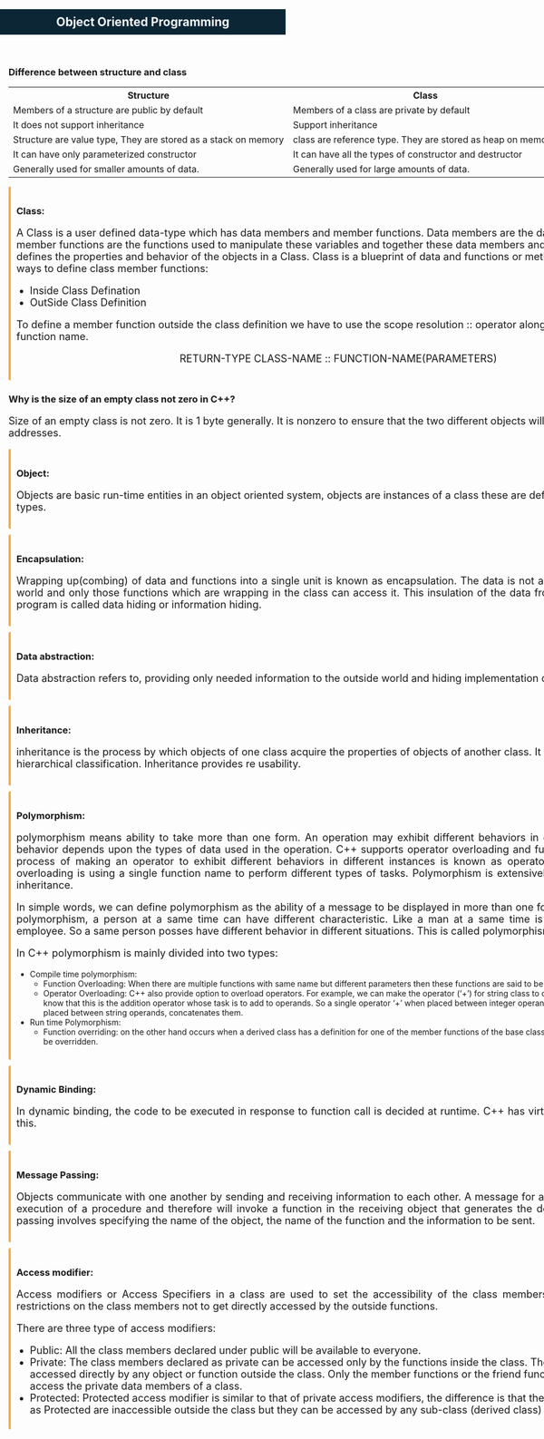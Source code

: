 <html lang="en">
<body style="padding:0px;margin:0px;">
<div style="background: #0c2635;">
    <center><h2 style="padding: 10px;color: aliceblue;">Object Oriented Programming</h3></center>
</div>
<div style="width: 1160px;margin:0 auto;padding: 15px;">
	<div>
		<h3>Difference between structure and class</h3>
		<table style="border:1px;">
			<tr>
				<th>Structure</th>
				<th>Class</th>
			</tr>
			<tr>
				<td>Members of a structure are public by default</td>
				<td>Members of a class are private by default</td>
			</tr>
			<tr>
				<td>It does not support inheritance</td>
				<td>Support inheritance</td>
			</tr>
			<tr>
				<td>Structure are value type, They are stored as a stack on memory</td>
				<td>class are reference type. They are stored as heap on memory.</td>
			</tr>
			<tr>
				<td>It can have only parameterized constructor</td>
				<td>It can have all the types of constructor and destructor</td>
			</tr>
			<tr>
				<td>Generally used for smaller amounts of data.</td>
				<td>Generally used for large amounts of data.</td>
			</tr>
		</table>
	</div>
    <div style="padding: 10px;border-left: 4px solid #f0ad4e;border-radius: 3px;">
    <h3>Class:</h3>
    <p style="font-size: 18px;align: justify;">A Class is a user defined data-type which has data members and member functions. Data members are the data variables and member functions are the functions used to manipulate these variables and together these data members and member functions defines the properties and behavior of the objects in a Class. Class is a blueprint of data and functions or methods. There are two ways to define class member functions:</p>
    <ul>
        <li style="font-size: 18px;">Inside Class Defination</li>
        <li style="font-size: 18px;">OutSide Class Definition</li>
    </ul>
    <p style="font-size: 18px;">To define a member function outside the class definition we have to use the scope resolution :: operator along with class name and function name.</p>
    <center><p style="font-size: 18px;">RETURN-TYPE CLASS-NAME :: FUNCTION-NAME(PARAMETERS)</p></center>
</div>
<div>
	<h3>Why is the size of an empty class not zero in C++?</h3>
	<p style="font-size:18px;align:justify;">Size of an empty class is not zero. It is 1 byte generally. It is nonzero to ensure that the two different objects will have different addresses.</p>
</div>
<div style="padding: 10px;border-left: 4px solid #f0ad4e;border-radius: 3px;margin-top: 10px;">
    <h3>Object:</h3>
    <p style="font-size: 18px;">Objects are basic run-time entities in an object oriented system, objects are instances of a class these are defined user defined data types.</p>
</div>
<div style="padding: 10px;border-left: 4px solid #f0ad4e;border-radius: 3px;margin-top: 10px;">
    <h3>Encapsulation:</h3>
    <p style="font-size: 18px;text-align: justify;">Wrapping up(combing) of data and functions into a single unit is known as encapsulation. The data is not accessible to the outside world and only those functions which are wrapping in the class can access it. This insulation of the data from direct access by the program is called data hiding or information hiding.</p>
</div>
<div style="padding: 10px;border-left: 4px solid #f0ad4e;border-radius: 3px;margin-top: 10px;">
    <h3>Data abstraction:</h3>
    <p style="font-size: 18px;text-align: justify;">Data abstraction refers to, providing only needed information to the outside world and hiding implementation details.</p>
</div>
<div style="padding: 10px;border-left: 4px solid #f0ad4e;border-radius: 3px;margin-top: 10px;">
    <h3>Inheritance:</h3>
    <p style="font-size: 18px;text-align: justify;">inheritance is the process by which objects of one class acquire the properties of objects of another class. It supports the concept of hierarchical classification. Inheritance provides re usability.</p>
</div>
<div style="padding: 10px;border-left: 4px solid #f0ad4e;border-radius: 3px;margin-top: 10px;">
    <h3>Polymorphism:</h3>
    <p style="font-size: 18px;text-align: justify;">polymorphism means ability to take more than one form. An operation may exhibit different behaviors in different instances. The behavior depends upon the types of data used in the operation. C++ supports operator overloading and function overloading. The process of making an operator to exhibit different behaviors in different instances is known as operator overloading. Function overloading is using a single function name to perform different types of tasks. Polymorphism is extensively used in implementing inheritance.</p>
	<p style="font-size: 18px;text-align: justify;">In simple words, we can define polymorphism as the ability of a message to be displayed in more than one form. Real life example of polymorphism, a person at a same time can have different characteristic. Like a man at a same time is a father, a husband, a employee. So a same person posses have different behavior in different situations. This is called polymorphism.</p>
	<p style="font-size: 18px;text-align: justify;">In C++ polymorphism is mainly divided into two types:</p>
	<ul>
		<li>Compile time polymorphism:
			<ul>
				<li>Function Overloading: When there are multiple functions with same name but different parameters then these functions are said to be overloaded.</li>
				<li>Operator Overloading: C++ also provide option to overload operators. For example, we can make the operator (‘+’) for string class to concatenate two strings. We know that this is the addition operator whose task is to add to operands. So a single operator ‘+’ when placed between integer operands, adds them and when placed between string operands, concatenates them.</li>
			</ul>
		</li>
		<li>Run time Polymorphism:
		<ul>
			<li>Function overriding: on the other hand occurs when a derived class has a definition for one of the member functions of the base class. That base function is said to be overridden.</li>
		</ul>
		</li>
	</ul>
</div>
<div style="padding: 10px;border-left: 4px solid #f0ad4e;border-radius: 3px;margin-top: 10px;">
    <h3>Dynamic Binding:</h3>
    <p style="font-size: 18px;text-align: justify;">In dynamic binding, the code to be executed in response to function call is decided at runtime. C++ has virtual functions to support this.</p>
</div>
<div style="padding: 10px;border-left: 4px solid #f0ad4e;border-radius: 3px;margin-top: 10px;">
    <h3>Message Passing:</h3>
    <p style="font-size: 18px;text-align: justify;">Objects communicate with one another by sending and receiving information to each other. A message for an object is a request for execution of a procedure and therefore will invoke a function in the receiving object that generates the desired results. Message passing involves specifying the name of the object, the name of the function and the information to be sent.</p>
</div>
<div style="padding: 10px;border-left: 4px solid #f0ad4e;border-radius: 3px;margin-top: 10px;">
    <h3>Access modifier:</h3>
    <p style="font-size: 18px;text-align: justify;">Access modifiers or Access Specifiers in a class are used to set the accessibility of the class members. That is, it sets some restrictions on the class members not to get directly accessed by the outside functions.</p>
    <p style="font-size: 18px;text-align: justify;">There are three type of access modifiers:</p>
    <ul>
        <li style="font-size: 18px;">Public: All the class members declared under public will be available to everyone.</li>
        <li style="font-size: 18px;">
            Private: The class members declared as private can be accessed only by the functions inside the class. They are not allowed to be accessed directly by any object or function outside the class. Only the member functions or the friend functions are allowed to access the private data members of a class.
        </li>
        <li style="font-size: 18px;">
            Protected: Protected access modifier is similar to that of private access modifiers, the difference is that the class member declared as Protected are inaccessible outside the class but they can be accessed by any sub-class (derived class) of that class.
        </li>
    </ul>
</div>
</div>
</body>
</html>